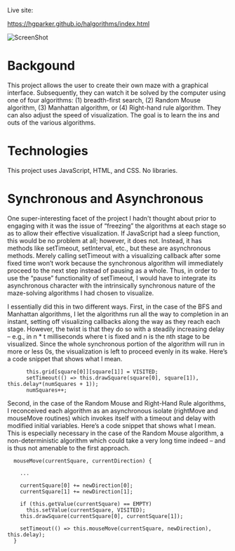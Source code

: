 Live site:

https://hgparker.github.io/halgorithms/index.html

![ScreenShot]("https://github.com/hgparker/halgorithms/edit/master/Screenshot_1.png")

# Backgound

This project allows the user to create their own maze with a graphical interface. Subsequently, they can watch it be solved by the computer using one of four algorithms: (1) breadth-first search, (2) Random Mouse algorithm, (3) Manhattan algorithm, or (4) Right-hand rule algorithm. They can also adjust the speed of visualization. The goal is to learn the ins and outs of the various algorithms.

# Technologies

This project uses JavaScript, HTML, and CSS. No libraries.

# Synchronous and Asynchronous

One super-interesting facet of the project I hadn't thought about prior to engaging with it was the issue of “freezing” the algorithms at each stage so as to allow their effective visualization. If JavaScript had a sleep function, this would be no problem at all; however, it does not. Instead, it has methods like setTimeout, setInterval, etc., but these are asynchronous methods. Merely calling setTimeout with a visualizing callback after some fixed time won’t work because the synchronous algorithm will immediately proceed to the next step instead of pausing as a whole. Thus, in order to use the “pause” functionality of setTimeout, I would have to integrate its asynchronous character with the intrinsically synchronous nature of the maze-solving algorithms I had chosen to visualize.

I essentially did this in two different ways. First, in the case of the BFS and Manhattan algorithms, I let the algorithms run all the way to completion in an instant, setting off visualizing callbacks along the way as they reach each stage. However, the twist is that they do so with a steadily increasing delay – e.g., in n * t  milliseconds where t is fixed and n is the nth stage to be visualized. Since the whole synchronous portion of the algorithm will run in more or less 0s, the visualization is left to proceed evenly in its wake. Here’s a code snippet that shows what I mean.

```
      this.grid[square[0]][square[1]] = VISITED;
      setTimeout(() => this.drawSquare(square[0], square[1]), this.delay*(numSquares + 1));
      numSquares++;

```

Second, in the case of the Random Mouse and Right-Hand Rule algorithms, I reconceived each algorithm as an asynchronous isolate (rightMove and mouseMove routines) which invokes itself with a timeout and delay with modified initial variables. Here’s a code snippet that shows what I mean. This is especially necessary in the case of the Random Mouse algorithm, a non-deterministic algorithm which could take a very long time indeed – and is thus not amenable to the first approach.

```
  mouseMove(currentSquare, currentDirection) {
  
    ...

    currentSquare[0] += newDirection[0];
    currentSquare[1] += newDirection[1];
    
    if (this.getValue(currentSquare) == EMPTY) 
      this.setValue(currentSquare, VISITED);
    this.drawSquare(currentSquare[0], currentSquare[1]);

    setTimeout(() => this.mouseMove(currentSquare, newDirection), this.delay);
  }

```
